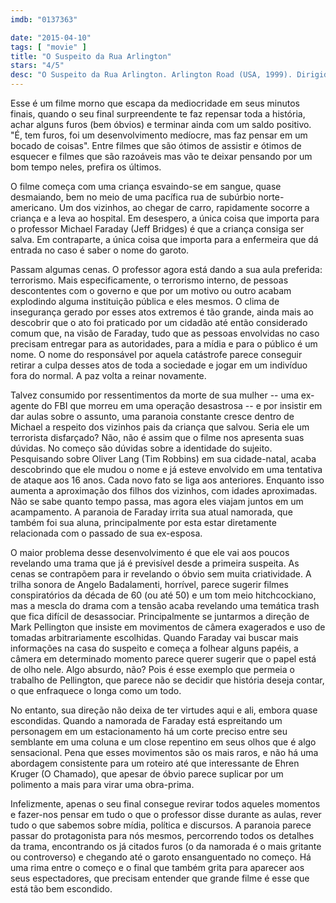 ```yaml
---
imdb: "0137363"

date: "2015-04-10"
tags: [ "movie" ]
title: "O Suspeito da Rua Arlington"
stars: "4/5"
desc: "O Suspeito da Rua Arlington. Arlington Road (USA, 1999). Dirigido por Mark Pellington. Escrito por Ehren Kruger. Com Jeff Bridges, Tim Robbins, Joan Cusack, Hope Davis, Robert Gossett, Mason Gamble, Spencer Treat Clark, Stanley Anderson, Viviane Vives."
---
```

Esse é um filme morno que escapa da mediocridade em seus minutos finais, quando o seu final surpreendente te faz repensar toda a história, achar alguns furos (bem óbvios) e terminar ainda com um saldo positivo. "É, tem furos, foi um desenvolvimento medíocre, mas faz pensar em um bocado de coisas". Entre filmes que são ótimos de assistir e ótimos de esquecer e filmes que são razoáveis mas vão te deixar pensando por um bom tempo neles, prefira os últimos.

O filme começa com uma criança esvaindo-se em sangue, quase desmaiando, bem no meio de uma pacífica rua de subúrbio norte-americano. Um dos vizinhos, ao chegar de carro, rapidamente socorre a criança e a leva ao hospital. Em desespero, a única coisa que importa para o professor Michael Faraday (Jeff Bridges) é que a criança consiga ser salva. Em contraparte, a única coisa que importa para a enfermeira que dá entrada no caso é saber o nome do garoto.

Passam algumas cenas. O professor agora está dando a sua aula preferida: terrorismo. Mais especificamente, o terrorismo interno, de pessoas descontentes com o governo e que por um motivo ou outro acabam explodindo alguma instituição pública e eles mesmos. O clima de insegurança gerado por esses atos extremos é tão grande, ainda mais ao descobrir que o ato foi praticado por um cidadão até então considerado comum que, na visão de Faraday, tudo que as pessoas envolvidas no caso precisam entregar para as autoridades, para a mídia e para o público é um nome. O nome do responsável por aquela catástrofe parece conseguir retirar a culpa desses atos de toda a sociedade e jogar em um indivíduo fora do normal. A paz volta a reinar novamente.

Talvez consumido por ressentimentos da morte de sua mulher -- uma ex-agente do FBI que morreu em uma operação desastrosa -- e por insistir em dar aulas sobre o assunto, uma paranoia constante cresce dentro de Michael a respeito dos vizinhos pais da criança que salvou. Seria ele um terrorista disfarçado? Não, não é assim que o filme nos apresenta suas dúvidas. No começo são dúvidas sobre a identidade do sujeito. Pesquisando sobre Oliver Lang (Tim Robbins) em sua cidade-natal, acaba descobrindo que ele mudou o nome e já esteve envolvido em uma tentativa de ataque aos 16 anos. Cada novo fato se liga aos anteriores. Enquanto isso aumenta a aproximação dos filhos dos vizinhos, com idades aproximadas. Não se sabe quanto tempo passa, mas agora eles viajam juntos em um acampamento. A paranoia de Faraday irrita sua atual namorada, que também foi sua aluna, principalmente por esta estar diretamente relacionada com o passado de sua ex-esposa.

O maior problema desse desenvolvimento é que ele vai aos poucos revelando uma trama que já é previsível desde a primeira suspeita. As cenas se contrapõem para ir revelando o óbvio sem muita criatividade. A trilha sonora de Angelo Badalamenti, horrível, parece sugerir filmes conspiratórios da década de 60 (ou até 50) e um tom meio hitchcockiano, mas a mescla do drama com a tensão acaba revelando uma temática trash que fica difícil de desassociar. Principalmente se juntarmos a direção de Mark Pellington que insiste em movimentos de câmera exagerados e uso de tomadas arbitrariamente escolhidas. Quando Faraday vai buscar mais informações na casa do suspeito e começa a folhear alguns papéis, a câmera em determinado momento parece querer sugerir que o papel está de olho nele. Algo absurdo, não? Pois é esse exemplo que permeia o trabalho de Pellington, que parece não se decidir que história deseja contar, o que enfraquece o longa como um todo.

No entanto, sua direção não deixa de ter virtudes aqui e ali, embora quase escondidas. Quando a namorada de Faraday está espreitando um personagem em um estacionamento há um corte preciso entre seu semblante em uma coluna e um close repentino em seus olhos que é algo sensacional. Pena que esses movimentos são os mais raros, e não há uma abordagem consistente para um roteiro até que interessante de Ehren Kruger (O Chamado), que apesar de óbvio parece suplicar por um polimento a mais para virar uma obra-prima.

Infelizmente, apenas o seu final consegue revirar todos aqueles momentos e fazer-nos pensar em tudo o que o professor disse durante as aulas, rever tudo o que sabemos sobre mídia, política e discursos. A paranoia parece passar do protagonista para nós mesmos, percorrendo todos os detalhes da trama, encontrando os já citados furos (o da namorada é o mais gritante ou controverso) e chegando até o garoto ensanguentado no começo. Há uma rima entre o começo e o final que também grita para aparecer aos seus espectadores, que precisam entender que grande filme é esse que está tão bem escondido.
